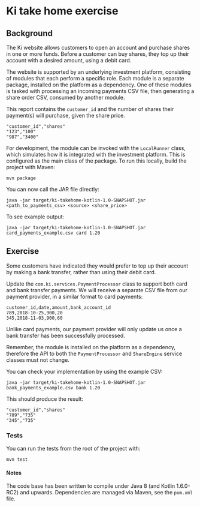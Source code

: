 # Ki take home exercise

## Background

The Ki website allows customers to open an account and purchase shares in one or more funds. Before a customer can buy shares, they top up their account with a desired amount, using a debit card.

The website is supported by an underlying investment platform, consisting of modules that each perform a specific role. Each module is a separate package, installed on the platform as a dependency. One of these modules is tasked with processing an incoming payments CSV file, then generating a share order CSV, consumed by another module.

This report contains the `customer_id` and the number of shares their payment(s) will purchase, given the share price.

```
"customer_id","shares"
"123","100"
"987","3400"
```

For development, the module can be invoked with the `LocalRunner` class, which simulates how it is integrated with the investment platform. This is configured as the main class of the package. To run this locally, build the project with Maven:

```
mvn package
```

You can now call the JAR file directly:

```
java -jar target/ki-takehome-kotlin-1.0-SNAPSHOT.jar <path_to_payments_csv> <source> <share_price>
```

To see example output:

```
java -jar target/ki-takehome-kotlin-1.0-SNAPSHOT.jar card_payments_example.csv card 1.20
```

## Exercise

Some customers have indicated they would prefer to top up their account by making a bank transfer, rather than using their debit card.

Update the `com.ki.services.PaymentProcessor` class to support both card and bank transfer payments. We will receive a separate CSV file from our payment provider, in a similar format to card payments:

```
customer_id,date,amount,bank_account_id
789,2018-10-25,900,20
345,2018-11-03,900,60
```

Unlike card payments, our payment provider will only update us once a bank transfer has been successfully processed.

Remember, the module is installed on the platform as a dependency, therefore the API to both the `PaymentProcessor` and `ShareEngine` service classes must not change.

You can check your implementation by using the example CSV:

```
java -jar target/ki-takehome-kotlin-1.0-SNAPSHOT.jar bank_payments_example.csv bank 1.20
```

This should produce the result:

```
"customer_id","shares"
"789","735"
"345","735"
```

### Tests

You can run the tests from the root of the project with:

```
mvn test
```

#### Notes

The code base has been written to compile under Java 8 (and Kotlin 1.6.0-RC2) and upwards. Dependencies are managed via Maven, see the `pom.xml` file.

